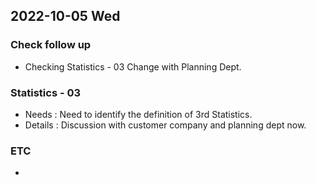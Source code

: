 ## 2022-10-05 Wed

### Check follow up
+ Checking Statistics - 03 Change with Planning Dept.

### Statistics - 03
+ Needs : Need to identify the definition of 3rd Statistics.
+ Details : Discussion with customer company and planning dept now.

### ETC
+ 